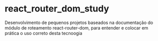 # react_router_dom_study
Desenvolvimento de pequenos projetos baseados na documentação do módulo de roteamento react-router-dom, para entender e colocar em prática o uso correto desta tecnoogia
